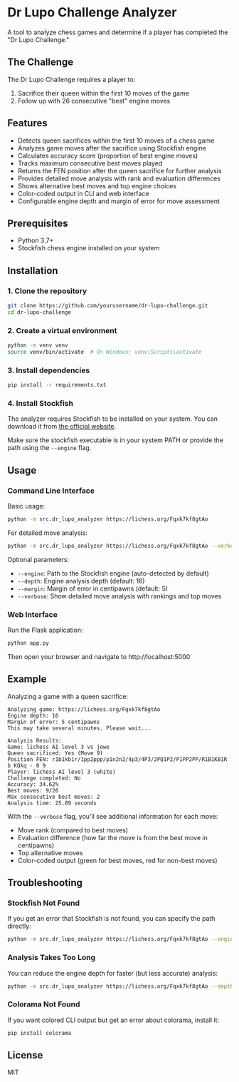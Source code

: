 # Dr Lupo Challenge Analyzer

A tool to analyze chess games and determine if a player has completed the "Dr Lupo Challenge."

## The Challenge

The Dr Lupo Challenge requires a player to:
1. Sacrifice their queen within the first 10 moves of the game
2. Follow up with 26 consecutive "best" engine moves

## Features

- Detects queen sacrifices within the first 10 moves of a chess game
- Analyzes game moves after the sacrifice using Stockfish engine
- Calculates accuracy score (proportion of best engine moves)
- Tracks maximum consecutive best moves played
- Returns the FEN position after the queen sacrifice for further analysis
- Provides detailed move analysis with rank and evaluation differences
- Shows alternative best moves and top engine choices
- Color-coded output in CLI and web interface
- Configurable engine depth and margin of error for move assessment

## Prerequisites

- Python 3.7+
- Stockfish chess engine installed on your system

## Installation

### 1. Clone the repository

```bash
git clone https://github.com/yourusername/dr-lupo-challenge.git
cd dr-lupo-challenge
```

### 2. Create a virtual environment

```bash
python -m venv venv
source venv/bin/activate  # On Windows: venv\Scripts\activate
```

### 3. Install dependencies

```bash
pip install -r requirements.txt
```

### 4. Install Stockfish

The analyzer requires Stockfish to be installed on your system. You can download it from [the official website](https://stockfishchess.org/download/).

Make sure the stockfish executable is in your system PATH or provide the path using the `--engine` flag.

## Usage

### Command Line Interface

Basic usage:
```bash
python -m src.dr_lupo_analyzer https://lichess.org/Fqxk7kf8gtAo
```

For detailed move analysis:
```bash
python -m src.dr_lupo_analyzer https://lichess.org/Fqxk7kf8gtAo --verbose
```

Optional parameters:
- `--engine`: Path to the Stockfish engine (auto-detected by default)
- `--depth`: Engine analysis depth (default: 16)
- `--margin`: Margin of error in centipawns (default: 5)
- `--verbose`: Show detailed move analysis with rankings and top moves

### Web Interface

Run the Flask application:

```bash
python app.py
```

Then open your browser and navigate to http://localhost:5000

## Example

Analyzing a game with a queen sacrifice:

```
Analyzing game: https://lichess.org/Fqxk7kf8gtAo
Engine depth: 16
Margin of error: 5 centipawns
This may take several minutes. Please wait...

Analysis Results:
Game: lichess AI level 3 vs jewe
Queen sacrificed: Yes (Move 9)
Position FEN: r1b1kb1r/1pp2ppp/p1n2n2/4p3/4P3/2PQ1P2/P1PP2PP/R1B1KB1R b KQkq - 0 9
Player: lichess AI level 3 (white)
Challenge completed: No
Accuracy: 34.62%
Best moves: 9/26
Max consecutive best moves: 2
Analysis time: 25.89 seconds
```

With the `--verbose` flag, you'll see additional information for each move:
- Move rank (compared to best moves)
- Evaluation difference (how far the move is from the best move in centipawns)
- Top alternative moves
- Color-coded output (green for best moves, red for non-best moves)

## Troubleshooting

### Stockfish Not Found
If you get an error that Stockfish is not found, you can specify the path directly:
```bash
python -m src.dr_lupo_analyzer https://lichess.org/Fqxk7kf8gtAo --engine /path/to/stockfish
```

### Analysis Takes Too Long
You can reduce the engine depth for faster (but less accurate) analysis:
```bash
python -m src.dr_lupo_analyzer https://lichess.org/Fqxk7kf8gtAo --depth 8
```

### Colorama Not Found
If you want colored CLI output but get an error about colorama, install it:
```bash
pip install colorama
```

## License

MIT
